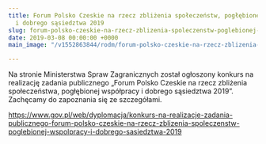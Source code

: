 ```yaml
---
title: Forum Polsko Czeskie na rzecz zbliżenia społeczeństw, pogłębionej współpracy
  i dobrego sąsiedztwa 2019
slug: forum-polsko-czeskie-na-rzecz-zblizenia-spoleczenstw-poglebionej-wspolpracy-i-dobrego-sasiedztwa-2019
date: 2019-03-08 00:00:00 +0000
main_image: "/v1552863844/rodm/forum-polsko-czeskie-na-rzecz-zblizenia-spoleczenstw-poglebionej-wspolpracy-i-dobrego-sasiedztwa-2019.png"

---
```

Na stronie Ministerstwa Spraw Zagranicznych został ogłoszony konkurs na realizację zadania publicznego „Forum Polsko Czeskie na rzecz zbliżenia społeczeństwa, pogłębionej współpracy i dobrego sąsiedztwa 2019”. Zachęcamy do zapoznania się ze szczegółami.<!--more-->

<https://www.gov.pl/web/dyplomacja/konkurs-na-realizacje-zadania-publicznego-forum-polsko-czeskie-na-rzecz-zblizenia-spoleczenstw-poglebionej-wspolpracy-i-dobrego-sasiedztwa-2019>